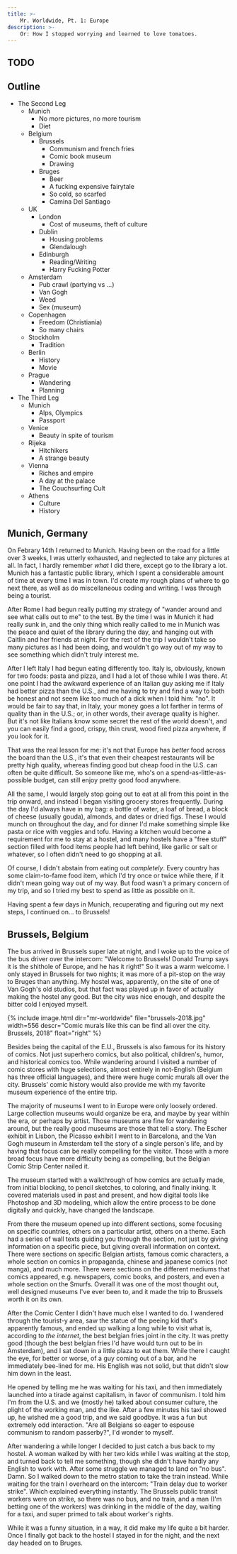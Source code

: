 ```yaml
---
title: >-
    Mr. Worldwide, Pt. 1: Europe
description: >-
    Or: How I stopped worrying and learned to love tomatoes.
---
```


## TODO

## Outline

- The Second Leg
    - Munich
        - No more pictures, no more tourism
        - Diet
    - Belgium
        - Brussels
            - Communism and french fries
            - Comic book museum
            - Drawing
        - Bruges
            - Beer
            - A fucking expensive fairytale
            - So cold, so scarfed
            - Camina Del Santiago
    - UK
        - London
            - Cost of museums, theft of culture
        - Dublin
            - Housing problems
            - Glendalough
        - Edinburgh
            - Reading/Writing
            - Harry Fucking Potter
    - Amsterdam
        - Pub crawl (partying vs ...)
        - Van Gogh
        - Weed
        - Sex (museum)
    - Copenhagen
        - Freedom (Christiania)
        - So many chairs
    - Stockholm
        - Tradition
    - Berlin
        - History
        - Movie
    - Prague
        - Wandering
        - Planning
- The Third Leg
    - Munich
        - Alps, Olympics
        - Passport
    - Venice
        - Beauty in spite of tourism
    - Rijeka
        - Hitchikers
        - A strange beauty
    - Vienna
        - Riches and empire
        - A day at the palace
        - The Couchsurfing Cult
    - Athens
        - Culture
        - History

## Munich, Germany

On Febrary 14th I returned to Munich. Having been on the road for a little over
3 weeks, I was utterly exhausted, and neglected to take any pictures at all. In
fact, I hardly remember _what_ I did there, except go to the library a lot.
Munich has a fantastic public library, which I spent a considerable amount of
time at every time I was in town. I'd create my rough plans of where to go next
there, as well as do miscellaneous coding and writing. I was through being a
tourist.

After Rome I had begun really putting my strategy of "wander around and see what
calls out to me" to the test. By the time I was in Munich it had really sunk in,
and the only thing which really called to me in Munich was the peace and quiet
of the library during the day, and hanging out with Caitlin and her friends at
night. For the rest of the trip I wouldn't take so many pictures as I had been
doing, and wouldn't go way out of my way to see something which didn't truly
interest me.

After I left Italy I had begun eating differently too. Italy is, obviously,
known for two foods: pasta and pizza, and I had a lot of those while I was
there. At one point I had the awkward experience of an Italian guy asking me if
Italy had better pizza than the U.S., and me having to try and find a way to
both be honest and not seem like too much of a dick when I told him: "no". It
would be fair to say that, in Italy, your money goes a lot farther in terms of
quality than in the U.S.; or, in other words, their average quality is higher.
But it's not like Italians know some secret the rest of the world doesn't, and
you can easily find a good, crispy, thin crust, wood fired pizza anywhere, if
you look for it.

That was the real lesson for me: it's not that Europe has _better_ food across
the board than the U.S., it's that even their cheapest restaurants will be
pretty high quality, whereas finding good but cheap food in the U.S. can often
be quite difficult. So someone like me, who's on a spend-as-little-as-possible
budget, can still enjoy pretty good food anywhere.

All the same, I would largely stop going out to eat at all from this point in
the trip onward, and instead I began visiting grocery stores frequently. During
the day I'd always have in my bag: a bottle of water, a loaf of bread, a block
of cheese (usually gouda), almonds, and dates or dried figs. These I would munch
on throughout the day, and for dinner I'd make something simple like pasta or
rice with veggies and tofu. Having a kitchen would become a requirement for me
to stay at a hostel, and many hostels have a "free stuff" section filled with
food items people had left behind, like garlic or salt or whatever, so I often
didn't need to go shopping at all.

Of course, I didn't abstain from eating out _completely_. Every country has some
claim-to-fame food item, which I'd try once or twice while there, if it didn't
mean going way out of my way. But food wasn't a primary concern of my trip, and
so I tried my best to spend as little as possible on it.

Having spent a few days in Munich, recuperating and figuring out my next steps,
I continued on... to Brussels!

## Brussels, Belgium

The bus arrived in Brussels super late at night, and I woke up to the voice of
the bus driver over the intercom: "Welcome to Brussels! Donald Trump says it is
the shithole of Europe, and he has it right!" So it was a warm welcome. I only
stayed in Brussels for two nights; it was more of a pit-stop on the way to
Bruges than anything. My hostel was, apparently, on the site of one of Van
Gogh's old studios, but that fact was played up in favor of actually making the
hostel any good. But the city was nice enough, and despite the bitter cold I
enjoyed myself.

{% include image.html
    dir="mr-worldwide" file="brussels-2018.jpg" width=556
    descr="Comic murals like this can be find all over the city. Brussels, 2018"
    float="right"
    %}

Besides being the capital of the E.U., Brussels is also famous for its history
of comics. Not just superhero comics, but also political, children's, humor, and
historical comics too. While wandering around I visited a number of comic stores
with huge selections, almost entirely in not-English (Belgium has three
official languages), and there were huge comic murals all over the city.
Brussels' comic history would also provide me with my favorite museum experience
of the entire trip.

The majority of museums I went to in Europe were only loosely ordered. Large
collection museums would organize be era, and maybe by year within the era, or
perhaps by artist. Those museums are fine for wandering around, but the really
good museums are those that tell a story. The Escher exhibit in Lisbon, the
Picasso exhibit I went to in Barcelona, and the Van Gogh museum in Amsterdam
tell the story of a single person's life, and by having that focus can be really
compelling for the visitor. Those with a more broad focus have more difficulty
being as compelling, but the Belgian Comic Strip Center nailed it.

The museum started with a walkthrough of how comics are actually made, from
initial blocking, to pencil sketches, to coloring, and finally inking. It
covered materials used in past and present, and how digital tools like
Photoshop and 3D modeling, which allow the entire process to be done digitally
and quickly, have changed the landscape.

From there the museum opened up into different sections, some focusing on
specific countries, others on a particular artist, others on a theme. Each had
a series of wall texts guiding you through the section, not just by giving
information on a specific piece, but giving overall information on context.
There were sections on specific Belgian artists, famous comic characters, a
whole section on comics in propaganda, chinese and japanese comics (_not_
manga), and much more. There were sections on the different mediums that comics
appeared, e.g. newspapers, comic books, and posters, and even a whole section on
the Smurfs. Overall it was one of the most thought out, well designed museums
I've ever been to, and it made the trip to Brussels worth it on its own.

After the Comic Center I didn't have much else I wanted to do. I wandered
through the tourist-y area, saw the statue of the peeing kid that's apparently
famous, and ended up walking a long while to visit what is, according to _the
internet_, the best belgian fries joint in the city. It was pretty good (though
the best belgian fries I'd have would turn out to be in Amsterdam), and I sat
down in a little plaza to eat them. While there I caught the eye, for better or
worse, of a guy coming out of a bar, and he immediately bee-lined for me. His
English was not solid, but that didn't slow him down in the least.

He opened by telling me he was waiting for his taxi, and then immediately
launched into a tirade against capitalism, in favor of communism. I told him I'm
from the U.S. and we (mostly he) talked about consumer culture, the plight of
the working man, and the like. After a few minutes his taxi showed up, he wished
me a good trip, and we said goodbye. It was a fun but extremely odd interaction.
"Are all Belgians so eager to espouse communism to random passerby?", I'd wonder
to myself.

After wandering a while longer I decided to just catch a bus back to my hostel.
A woman walked by with her two kids while I was waiting at the stop, and turned
back to tell me something, though she didn't have hardly any English to work
with. After some struggle we managed to land on "no bus". Damn. So I walked down
to the metro station to take the train instead. While waiting for the train I
overheard on the intercom: "Train delay due to worker strike". Which explained
everything instantly. The Brussels public transit workers were on strike, so
there was no bus, and no train, and a man (I'm betting one of the workers) was
drinking in the middle of the day, waiting for a taxi, and super primed to talk
about worker's rights.

While it was a funny situation, in a way, it did make my life quite a bit
harder. Once I finally got back to the hostel I stayed in for the night, and the
next day headed on to Bruges.
